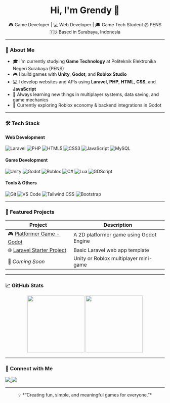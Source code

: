 <h1 align="center">Hi, I'm Grendy 👋</h1>

<p align="center">
  🎮 Game Developer | 💻 Web Developer | 🎓 Game Tech Student @ PENS<br>
  🇮🇩 Based in Surabaya, Indonesia
</p>

---

### 🧠 About Me

- 🎓 I’m currently studying **Game Technology** at Politeknik Elektronika Negeri Surabaya (PENS)
- 🎮 I build games with **Unity**, **Godot**, and **Roblox Studio**
- 💻 I develop websites and APIs using **Laravel**, **PHP**, **HTML**, **CSS**, and **JavaScript**
- 🚀 Always learning new things in multiplayer systems, data saving, and game mechanics
- 🔭 Currently exploring Roblox economy & backend integrations in Godot

---

### 🛠️ Tech Stack

#### Web Development
![Laravel](https://img.shields.io/badge/-Laravel-FF2D20?style=flat&logo=laravel&logoColor=white)
![PHP](https://img.shields.io/badge/-PHP-777BB4?style=flat&logo=php&logoColor=white)
![HTML5](https://img.shields.io/badge/-HTML5-E34F26?style=flat&logo=html5&logoColor=white)
![CSS3](https://img.shields.io/badge/-CSS3-1572B6?style=flat&logo=css3)
![JavaScript](https://img.shields.io/badge/-JavaScript-F7DF1E?style=flat&logo=javascript&logoColor=black)
![MySQL](https://img.shields.io/badge/-MySQL-4479A1?style=flat&logo=mysql&logoColor=white)

#### Game Development
![Unity](https://img.shields.io/badge/-Unity-000?style=flat&logo=unity&logoColor=white)
![Godot](https://img.shields.io/badge/-Godot-478CBF?style=flat&logo=godot-engine&logoColor=white)
![Roblox](https://img.shields.io/badge/-Roblox-000000?style=flat&logo=roblox&logoColor=white)
![C#](https://img.shields.io/badge/-C%23-239120?style=flat&logo=c-sharp&logoColor=white)
![Lua](https://img.shields.io/badge/-Lua-000080?style=flat&logo=lua&logoColor=white)
![GDScript](https://img.shields.io/badge/-GDScript-478CBF?style=flat)

#### Tools & Others
![Git](https://img.shields.io/badge/-Git-F05032?style=flat&logo=git&logoColor=white)
![VS Code](https://img.shields.io/badge/-VS%20Code-007ACC?style=flat&logo=visual-studio-code&logoColor=white)
![Tailwind CSS](https://img.shields.io/badge/-TailwindCSS-38B2AC?style=flat&logo=tailwind-css&logoColor=white)
![Bootstrap](https://img.shields.io/badge/-Bootstrap-563D7C?style=flat&logo=bootstrap&logoColor=white)

---

### 📌 Featured Projects

| Project | Description |
|--------|-------------|
| 🎮 [Platformer Game - Godot](https://github.com/grendyaditya/project-game-platformer-godot) | A 2D platformer game using Godot Engine |
| 🌐 [Laravel Starter Project](https://github.com/grendyaditya/my-laravel-app) | Basic Laravel web app template |
| 🤖 *Coming Soon* | Unity or Roblox multiplayer mini-game |

---

### 📈 GitHub Stats

<p align="center">
  <img src="https://github-readme-stats.vercel.app/api?username=grendyaditya&show_icons=true&theme=tokyonight" height="180" />
  <img src="https://github-readme-stats.vercel.app/api/top-langs/?username=grendyaditya&layout=compact&theme=tokyonight" height="180" />
</p>

---

### 🤝 Connect with Me

<p align="left">
  <a href="https://linkedin.com/in/grendyaditya" target="_blank">
    <img src="https://img.shields.io/badge/-LinkedIn-0077B5?style=flat&logo=linkedin&logoColor=white" />
  </a>
  <a href="mailto:grendy@email.com">
    <img src="https://img.shields.io/badge/-Email-D14836?style=flat&logo=gmail&logoColor=white" />
  </a>
</p>

---

<p align="center">
  💡 *“Creating fun, simple, and meaningful games for everyone.”*
</p>
